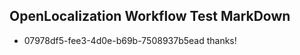 ## OpenLocalization Workflow Test MarkDown
* 07978df5-fee3-4d0e-b69b-7508937b5ead thanks!

<!--HONumber=Aug16_HO1-->


